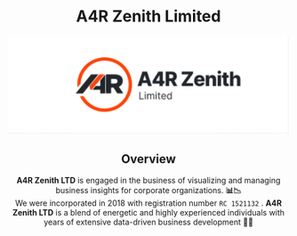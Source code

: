 <div align="center">
    <h1>A4R Zenith Limited</h1>
    <img src="https://github.com/A4R-Zenith/.github/blob/main/profile/a4r_hero.png" alt="a4r">
    <h2>Overview</h2>
    <p> <b>A4R Zenith LTD</b> is engaged in the business of visualizing and managing business insights for corporate organizations. <b>📊📉</b> <br>We were incorporated in 2018 with registration number <code>RC 1521132</code> . <b>A4R Zenith LTD</b> is a blend of energetic and highly experienced individuals with years of extensive data-driven business development <b>🚀🚀</b>

</div>


